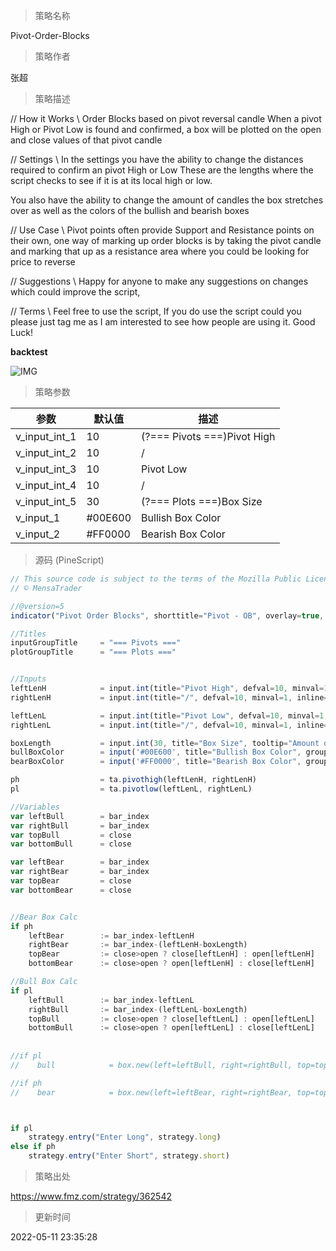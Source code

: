 
> 策略名称

Pivot-Order-Blocks

> 策略作者

张超

> 策略描述

// How it Works \\
Order Blocks based on pivot reversal candle
When a pivot High or Pivot Low is found and confirmed, a box will be plotted on the open and close values of that pivot candle

// Settings \\
In the settings you have the ability to change the distances required to confirm an pivot High or Low
These are the lengths where the script checks to see if it is at its local high or low.

You also have the ability to change the amount of candles the box stretches over as well as the colors of the bullish and bearish boxes

// Use Case \\
Pivot points often provide Support and Resistance points on their own,
one way of marking up order blocks is by taking the pivot candle and marking that up as a resistance area where you could be looking for price to reverse


// Suggestions \\
Happy for anyone to make any suggestions on changes which could improve the script,

// Terms \\
Feel free to use the script, If you do use the script could you please just tag me as I am interested to see how people are using it. Good Luck!

**backtest**

 ![IMG](https://www.fmz.com/upload/asset/133eb5003e76e3f0820.png) 

> 策略参数



|参数|默认值|描述|
|----|----|----|
|v_input_int_1|10|(?=== Pivots ===)Pivot High|
|v_input_int_2|10|/|
|v_input_int_3|10|Pivot Low|
|v_input_int_4|10|/|
|v_input_int_5|30|(?=== Plots ===)Box Size|
|v_input_1|#00E600|Bullish Box Color|
|v_input_2|#FF0000|Bearish Box Color|


> 源码 (PineScript)

``` javascript
// This source code is subject to the terms of the Mozilla Public License 2.0 at https://mozilla.org/MPL/2.0/
// © MensaTrader

//@version=5
indicator("Pivot Order Blocks", shorttitle="Pivot - OB", overlay=true, max_bars_back=500, max_boxes_count=250)

//Titles
inputGroupTitle     = "=== Pivots ==="
plotGroupTitle      = "=== Plots ==="


//Inputs
leftLenH            = input.int(title="Pivot High", defval=10, minval=1, inline="Pivot High", group=inputGroupTitle)
rightLenH           = input.int(title="/", defval=10, minval=1, inline="Pivot High", group=inputGroupTitle)

leftLenL            = input.int(title="Pivot Low", defval=10, minval=1, inline="Pivot Low", group=inputGroupTitle)
rightLenL           = input.int(title="/", defval=10, minval=1, inline="Pivot Low", group=inputGroupTitle)

boxLength           = input.int(30, title="Box Size", tooltip="Amount of candles long", group=plotGroupTitle)
bullBoxColor        = input('#00E600', title="Bullish Box Color", group=plotGroupTitle, inline="1")
bearBoxColor        = input('#FF0000', title="Bearish Box Color", group=plotGroupTitle, inline="1")

ph                  = ta.pivothigh(leftLenH, rightLenH)
pl                  = ta.pivotlow(leftLenL, rightLenL)

//Variables
var leftBull        = bar_index
var rightBull       = bar_index
var topBull         = close
var bottomBull      = close

var leftBear        = bar_index
var rightBear       = bar_index
var topBear         = close
var bottomBear      = close


//Bear Box Calc
if ph
    leftBear        := bar_index-leftLenH
    rightBear       := bar_index-(leftLenH-boxLength)
    topBear         := close>open ? close[leftLenH] : open[leftLenH]
    bottomBear      := close>open ? open[leftLenH] : close[leftLenH]

//Bull Box Calc
if pl
    leftBull        := bar_index-leftLenL
    rightBull       := bar_index-(leftLenL-boxLength)
    topBull         := close>open ? close[leftLenL] : open[leftLenL]
    bottomBull      := close>open ? open[leftLenL] : close[leftLenL]
     
    
//if pl
//    bull            = box.new(left=leftBull, right=rightBull, top=topBull, bottom=bottomBull, bgcolor=color.new(bullBoxColor,80), border_color=bullBoxColor)

//if ph
//    bear            = box.new(left=leftBear, right=rightBear, top=topBear, bottom=bottomBear, bgcolor=color.new(bearBoxColor,80), border_color=bearBoxColor)



if pl
    strategy.entry("Enter Long", strategy.long)
else if ph
    strategy.entry("Enter Short", strategy.short)
```

> 策略出处

https://www.fmz.com/strategy/362542

> 更新时间

2022-05-11 23:35:28
